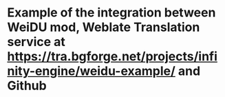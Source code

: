 # Example of the integration between WeiDU mod, Weblate Translation service at https://tra.bgforge.net/projects/infinity-engine/weidu-example/ and Github
